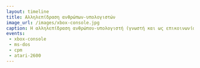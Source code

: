 ```yaml
---
layout: timeline
title: Αλληλεπίδραση ανθρώπων-υπολογιστών
image_url: /images/xbox-console.jpg
caption: Η αλληλεπίδραση ανθρώπου-υπολογιστή (γνωστή και ως επικοινωνία ανθρώπου-μηχανής) είναι το επιστημονικό πεδίο της πληροφορικής που μελετά την αλληλεπίδραση μεταξύ ανθρώπων (χρηστών) και υπολογιστών. Θεωρείται ως το σημείο τομής μεταξύ της πληροφορικής, της γνωστικής ψυχολογίας, της κοινωνικής ψυχολογίας, της γλωσσολογίας, του βιομηχανικού σχεδιασμού και ακόμα περισσότερων ίσως γνωστικών πεδίων.
events:
 - xbox-console
 - ms-dos
 - cpm
 - atari-2600
---
```


